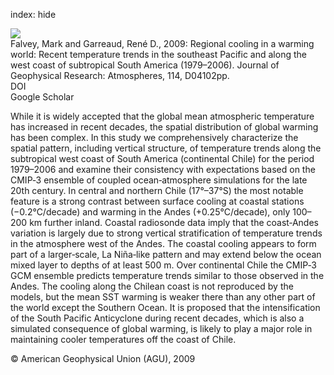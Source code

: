index: hide

<div class="Citation">
    <div class="Citation-thumb CitationThumb-linked"  data-href="https://doi.org/10.1029/2008jd010519">
      <img src="https://static.claimspace.cloud/climate-study-static/refs/thumbs/14/Falvey_and_Garreaud_2009-thumb.png" />
    </div>

  <div class="Citation-body">
    <div class="Citation-text">Falvey, Mark and Garreaud, René D., 2009: Regional cooling in a warming world: Recent temperature trends in the southeast Pacific and along the west coast of subtropical South America (1979–2006). <span class="Article-journal">Journal of Geophysical Research: Atmospheres, </span><span class="Article-volume">114, </span>D04102pp.</div>
    <div class="Citation-links">
      <div class="CitationLink" data-href="https://doi.org/10.1029/2008jd010519">
        <div class="CitationLink-icon CitationLink-Doi"></div>
        <div class="CitationLink-text">DOI</div>
      </div>
      <div class="CitationLink" data-href="https://scholar.google.com/scholar?q=10.1029/2008jd010519">
        <div class="CitationLink-icon CitationLink-Scholar"></div>
        <div class="CitationLink-text">Google Scholar</div>
      </div>
    </div>
  </div>
</div>

While it is widely accepted that the global mean atmospheric temperature has increased in recent decades, the spatial distribution of global warming has been complex. In this study we comprehensively characterize the spatial pattern, including vertical structure, of temperature trends along the subtropical west coast of South America (continental Chile) for the period 1979–2006 and examine their consistency with expectations based on the CMIP‐3 ensemble of coupled ocean‐atmosphere simulations for the late 20th century. In central and northern Chile (17°–37°S) the most notable feature is a strong contrast between surface cooling at coastal stations (−0.2°C/decade) and warming in the Andes (+0.25°C/decade), only 100–200 km further inland. Coastal radiosonde data imply that the coast‐Andes variation is largely due to strong vertical stratification of temperature trends in the atmosphere west of the Andes. The coastal cooling appears to form part of a larger‐scale, La Niña‐like pattern and may extend below the ocean mixed layer to depths of at least 500 m. Over continental Chile the CMIP‐3 GCM ensemble predicts temperature trends similar to those observed in the Andes. The cooling along the Chilean coast is not reproduced by the models, but the mean SST warming is weaker there than any other part of the world except the Southern Ocean. It is proposed that the intensification of the South Pacific Anticyclone during recent decades, which is also a simulated consequence of global warming, is likely to play a major role in maintaining cooler temperatures off the coast of Chile.

<div class="Citation-copy">
&copy; American Geophysical Union (AGU), 2009
</div>